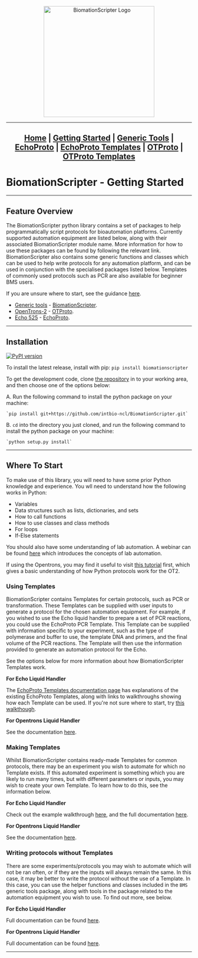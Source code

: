 <center>
<a href = "/">
<img src="../wiki-images/Logo - Pic Only.png" alt = "BiomationScripter Logo" width = "300"/>
</a>



---
[Home](index.md) |
[Getting Started](Getting-Started.md) |
[Generic Tools](BiomationScripter.md) |
[EchoProto](EchoProto.md) |
[EchoProto Templates](EchoProto_Templates.md) |
[OTProto](OTProto.md) |
[OTProto Templates](OTProto_Templates.md)
---
</center>

# BiomationScripter - Getting Started
---

## Feature Overview

The BiomationScripter python library contains a set of packages to help programmatically script protocols for bioautomation platforms. Currently supported automation equipment are listed below, along with their associated BiomationScripter module name. More information for how to use these packages can be found by following the relevant link. BiomationScripter also contains some generic functions and classes which can be used to help write protocols for any automation platform, and can be used in conjunction with the specialised packages listed below. Templates of commonly used protocols such as PCR are also available for beginner BMS users.

If you are unsure where to start, see the guidance [here](#where-to-start).

* [Generic tools](https://github.com/intbio-ncl/BiomationScripterLib/blob/main/BiomationScripter/__init__.py) - [BiomationScripter](BiomationScripter.md).
* [OpenTrons-2](https://www.opentrons.com/ot-2/) - [OTProto](OTProto.md).
* [Echo 525](https://www.mybeckman.uk/liquid-handlers/echo-525) - [EchoProto](EchoProto.md).

---

## Installation

[![PyPI version](https://badge.fury.io/py/BiomationScripter.svg)](https://badge.fury.io/py/BiomationScripter)

To install the latest release, install with pip: `pip install biomationscripter`

To get the development code, clone [the repository](https://github.com/intbio-ncl/BiomationScripter) in to your working area, and then choose one of the options below:

A. Run the following command to install the python package on your machine:

    `pip install git+https://github.com/intbio-ncl/BiomationScripter.git`

B. `cd` into the directory you just cloned, and run the following command to install the python package on your machine:

    `python setup.py install`

---

## Where To Start

To make use of this library, you will need to have some prior Python knowledge and experience. You wll need to understand how the following works in Python:

* Variables
* Data structures such as lists, dictionaries, and sets
* How to call functions
* How to use classes and class methods
* For loops
* If-Else statements

You should also have some understanding of lab automation. A webinar can be found [here](https://video.igem.org/w/wCpNs3SGedhtKMESQEdJyR) which introduces the concepts of lab automation.

If using the Opentrons, you may find it useful to visit [this tutorial](https://docs.opentrons.com/v2/tutorial.html) first, which gives a basic understanding of how Python protocols work for the OT2.

### Using Templates

BiomationScripter contains Templates for certain protocols, such as PCR or transformation. These Templates can be supplied with user inputs to generate a protocol for the chosen automation equipment. For example, if you wished to use the Echo liquid handler to prepare a set of PCR reactions, you could use the EchoProto PCR Template. This Template can be supplied with information specific to your experiment, such as the type of polymerase and buffer to use, the template DNA and primers, and the final volume of the PCR reactions. The Template will then use the information provided to generate an automation protocol for the Echo.

See the options below for more information about how BiomationScripter Templates work.

**For Echo Liquid Handler**

The [EchoProto Templates documentation page](EchoProto_Templates.md) has explanations of the existing EchoProto Templates, along with links to walkthroughs showing how each Template can be used. If you're not sure where to start, try [this walkthough](protocol_examples/EchoProto/Templates/EchoProto-Templates-Loop_Assembly.ipynb).

**For Opentrons Liquid Handler**

See the documentation [here](OTProto_Templates.md#using-otproto-templates).

### Making Templates

Whilst BiomationScripter contains ready-made Templates for common protocols, there may be an experiment you wish to automate for which no Template exists. If this automated experiment is something which you are likely to run many times, but with different parameters or inputs, you may wish to create your own Template. To learn how to do this, see the information below.

**For Echo Liquid Handler**

Check out the example walkthrough [here](example_code/EchoProto/EchoProto-EchoProto_Template-Superclass.ipynb), and the full documentation [here](EchoProto_Templates.md#superclass-echoproto_template).

**For Opentrons Liquid Handler**

See the documentation [here](OTProto_Templates.md#creating-custom-otprototemplates).

### Writing protocols without Templates

There are some experiments/protocols you may wish to automate which will not be ran often, or if they are the inputs will always remain the same. In this case, it may be better to write the protocol without the use of a Template. In this case, you can use the helper functions and classes included in the `BMS` generic tools package, along with tools in the package related to the automation equipment you wish to use. To find out more, see below.

**For Echo Liquid Handler**

Full documentation can be found [here](EchoProto.md).

**For Opentrons Liquid Handler**

Full documentation can be found [here](OTProto.md).

---
